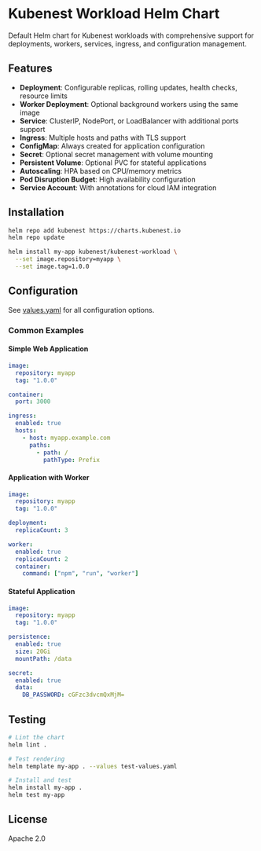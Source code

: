 # Kubenest Workload Helm Chart

Default Helm chart for Kubenest workloads with comprehensive support for deployments, workers, services, ingress, and configuration management.

## Features

- **Deployment**: Configurable replicas, rolling updates, health checks, resource limits
- **Worker Deployment**: Optional background workers using the same image
- **Service**: ClusterIP, NodePort, or LoadBalancer with additional ports support
- **Ingress**: Multiple hosts and paths with TLS support
- **ConfigMap**: Always created for application configuration
- **Secret**: Optional secret management with volume mounting
- **Persistent Volume**: Optional PVC for stateful applications
- **Autoscaling**: HPA based on CPU/memory metrics
- **Pod Disruption Budget**: High availability configuration
- **Service Account**: With annotations for cloud IAM integration

## Installation

```bash
helm repo add kubenest https://charts.kubenest.io
helm repo update

helm install my-app kubenest/kubenest-workload \
  --set image.repository=myapp \
  --set image.tag=1.0.0
```

## Configuration

See [values.yaml](values.yaml) for all configuration options.

### Common Examples

#### Simple Web Application

```yaml
image:
  repository: myapp
  tag: "1.0.0"

container:
  port: 3000

ingress:
  enabled: true
  hosts:
    - host: myapp.example.com
      paths:
        - path: /
          pathType: Prefix
```

#### Application with Worker

```yaml
image:
  repository: myapp
  tag: "1.0.0"

deployment:
  replicaCount: 3

worker:
  enabled: true
  replicaCount: 2
  container:
    command: ["npm", "run", "worker"]
```

#### Stateful Application

```yaml
image:
  repository: myapp
  tag: "1.0.0"

persistence:
  enabled: true
  size: 20Gi
  mountPath: /data

secret:
  enabled: true
  data:
    DB_PASSWORD: cGFzc3dvcmQxMjM=
```

## Testing

```bash
# Lint the chart
helm lint .

# Test rendering
helm template my-app . --values test-values.yaml

# Install and test
helm install my-app .
helm test my-app
```

## License

Apache 2.0
